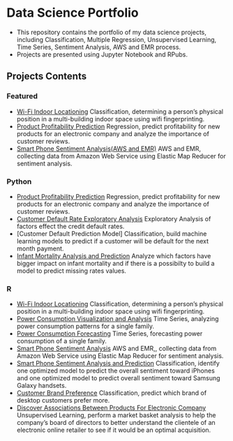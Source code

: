 # Data Science Portfolio
* This repository contains the portfolio of my data science projects, including Classification, Multiple Regression, Unsupervised Learning, Time Series, Sentiment Analysis, AWS and EMR process. 
* Projects are presented using Jupyter Notebook and RPubs. 

## Projects Contents

### Featured
* [Wi-Fi Indoor Locationing](http://rpubs.com/snowlee26/553641) Classification, determining a person’s physical position in a multi-building indoor space using wifi fingerprinting.
* [Product Profitability Prediction](https://github.com/snowlee26/Portfolio-/blob/master/ProductProfitability.ipynb) Regression, predict profitability for new products for an electronic company and analyze the importance of customer reviews. 
* [Smart Phone Sentiment Analysis(AWS and EMR)](https://github.com/snowlee26/Portfolio-/blob/master/AWSandEMR.ipynb) AWS and EMR, collecting data from Amazon Web Service using Elastic Map Reducer for sentiment analysis. 
 
### Python
* [Product Profitability Prediction](https://github.com/snowlee26/Portfolio-/blob/master/ProductProfitability.ipynb) Regression, predict profitability for new products for an electronic company and analyze the importance of customer reviews. 
* [Customer Default Rate Exploratory Analysis](https://github.com/snowlee26/Portfolio-/blob/master/Formal%20EDA%20.ipynb) Exploratory Analysis of factors effect the credit default rates.
* [Customer Default Prediction Model] Classification, build machine learning models to predict if a customer will be default for the next month payment.
* [Infant Mortality Analysis and Prediction](https://github.com/snowlee26/Portfolio-/blob/master/Birth_Infant%20Mortality.ipynb) Analyze which factors have bigger impact on infant mortality and if there is a possibilty to build a model to predict missing rates values.

### R
* [Wi-Fi Indoor Locationing](http://rpubs.com/snowlee26/553641) Classification, determining a person’s physical position in a multi-building indoor space using wifi fingerprinting.
* [Power Consumption Visualization and Analysis](http://rpubs.com/snowlee26/552044) Time Series, analyzing power consumption patterns for a single family. 
* [Power Consumption Forecasting](http://rpubs.com/snowlee26/552314) Time Series, forecasting power consumption of a single family.
* [Smart Phone Sentiment Analysis](https://github.com/snowlee26/Portfolio-/blob/master/AWSandEMR.ipynb) AWS and EMR,, collecting data from Amazon Web Service using Elastic Map Reducer for sentiment analysis. 
* [Smart Phone Sentiment Analysis and Prediction](http://rpubs.com/snowlee26/554337) Classification, identify one optimized model to predict the overall sentiment toward iPhones and one optimized model to predict overall sentiment toward Samsung Galaxy handsets.
* [Customer Brand Preference](http://rpubs.com/snowlee26/551894) Classification, predict which brand of desktop customers prefer more.
* [Discover Associations Between Products For Electronic Company](http://rpubs.com/snowlee26/557249) Unsupervised Learning, perform a market basket analysis to help the company’s board of directors to better understand the clientele of an electronic online retailer to see if it would be an optimal acquisition.





